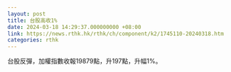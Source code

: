```yaml
---
layout: post
title: 台股高收1%
date: 2024-03-18 14:29:37.000000000 +08:00
link: https://news.rthk.hk/rthk/ch/component/k2/1745110-20240318.htm
categories: rthk
---
```


台股反彈，加權指數收報19879點，升197點，升幅1%。
